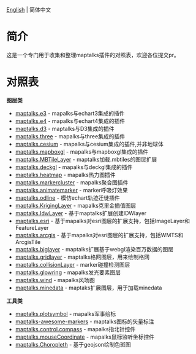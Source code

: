 [English](./README.md) | 简体中文

# 简介
这是一个专门用于收集和整理maptalks插件的对照表，欢迎各位提交pr。

# 对照表

**图层类**
- [maptalks.e3](https://github.com/maptalks/maptalks.e3) - mapalks与echart3集成的插件
- [maptalks.e4](https://github.com/maptalks/maptalks.e4) - mapalks与echart4集成的插件
- [maptalks.d3](https://github.com/maptalks/maptalks.d3) - maptalks与D3集成的插件
- [maptalks.three](https://github.com/maptalks/maptalks.three) - mapalks与three集成的插件
- [maptalks.cesium](https://github.com/fuzhenn/maptalks.cesium) - mapalks与cesium集成的插件,并非地球体
- [maptalks.mapboxgl](https://github.com/maptalks/maptalks.mapboxgl) - mapalks与mapboxgl集成的插件
- [maptalks.MBTileLayer](https://github.com/deyihu/maptalks-MBTileLayer) - maptalks加载.mbtiles的图层扩展
- [maptalks.deckgl](https://github.com/sakitam-gis/maptalks.deckgl) - mapalks与deckgl集成的插件
- [maptalks.heatmap](https://github.com/maptalks/maptalks.heatmap) - mapalks热力图插件
- [maptalks.markercluster](https://github.com/maptalks/maptalks.markercluster) - mapalks聚合图插件
- [maptalks.animatemarker](https://github.com/maptalks/maptalks.animatemarker) - marker呼吸灯效果
- [maptalks.odline](https://github.com/maptalks/maptalks.odline) - 模仿echart轨迹迁徙插件
- [maptalks.KrigingLayer](https://github.com/liubgithub/maptalks.KrigingLayer) - mapalks克里金插值图层
- [maptalks.IdwLayer](https://github.com/zzcyrus/maptalks.IdwLayer) - 基于maptalks扩展创建IDWlayer
- [maptalks.esri](https://github.com/liubgithub/maptalks.esri) - 基于mapalks对esri图层的扩展支持，包括ImageLayer和FeatureLayer
- [maptalks.arcgis](https://github.com/lifefriend/maptalks-demo) - 基于mapalks对esri图层的扩展支持，包括WMTS和ArcgisTile
- [maptalks.biglayer](https://github.com/liubgithub/maptalks.biglayer) - maptalks扩展基于webgl渲染百万数据的图层
- [maptalks.gridlayer](https://github.com/maptalks/maptalks.gridlayer) - maptalks格网图层，用来绘制格网
- [maptalks.collisionLayer](https://github.com/ageeye-cn/maptalks.collisionLayer) - marker碰撞检测图层
- [maptalks.glowring](https://github.com/liubgithub/maptalks.glowring) - mapalks发光要素图层
- [maptalks.wind](https://github.com/sakitam-gis/maptalks.wind) - mapalks风场图
- [maptalks.minedata](https://github.com/sakitam-gis/maptalks.minedata) - maptaks扩展图层，用于加载minedata

**工具类**
- [maptalks.plotsymbol](https://github.com/fuzhenn/maptalks.plotsymbol) - mapalks军事绘标
- [maptalks-awesome-markers](https://github.com/deyihu/maptalks-awesome-markers) - maptalks图标的矢量标注
- [maptalks.control.compass](https://github.com/cXiaof/maptalks.control.compass) - mapalks指北针控件
- [maptalks.mouseCoordinate](https://github.com/ageeye-cn/maptalks.mouseCoordinate) - mapalks鼠标监听坐标控件
- [maptalks.Choropleth](https://github.com/zzcyrus/maptalks.Choropleth) - 基于geojson绘制色斑图
